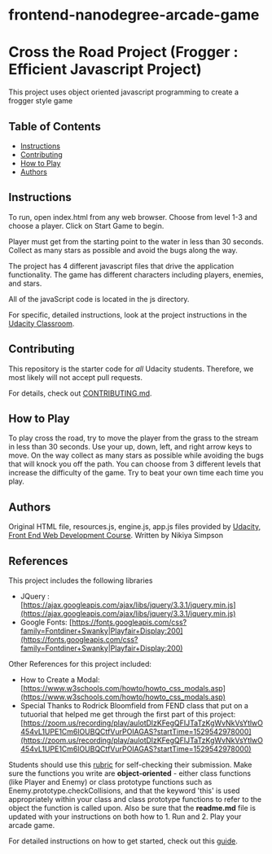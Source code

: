 frontend-nanodegree-arcade-game
===============================

# Cross the Road Project (Frogger : Efficient Javascript Project)

This project uses object oriented javascript programming to create a frogger style game

## Table of Contents

* [Instructions](#instructions)
* [Contributing](#contributing)
* [How to Play](#howtoplay)
* [Authors](#authors)

## Instructions

To run, open index.html from any web browser. Choose from level 1-3 and choose a player. Click on Start Game to begin.

Player must get from the starting point to the water in less than 30 seconds. Collect as many stars as possible and avoid the bugs along the way.

The project has 4 different javascript files that drive the application functionality. The game has different characters including players, enemies, and stars.

All of the javaScript code is located in the js directory.

For specific, detailed instructions, look at the project instructions in the [Udacity Classroom](https://classroom.udacity.com/me).

## Contributing

This repository is the starter code for _all_ Udacity students. Therefore, we most likely will not accept pull requests.

For details, check out [CONTRIBUTING.md](CONTRIBUTING.md).

## How to Play

To play cross the road, try to move the player from the grass to the stream in less than 30 seconds. Use your up, down, left, and right arrow keys to move. On the way collect as many stars as possible while avoiding the bugs that will knock you off the path. You can choose from 3 different levels that increase the difficulty of the game. Try to beat your own time each time you play.

## Authors

Original HTML file, resources.js, engine.js, app.js files provided by [Udacity, Front End Web Development Course](http://www.udacity.com). 
Written by Nikiya Simpson

## References

This project includes the following libraries

* JQuery : [https://ajax.googleapis.com/ajax/libs/jquery/3.3.1/jquery.min.js](https://ajax.googleapis.com/ajax/libs/jquery/3.3.1/jquery.min.js)
* Google Fonts: [https://fonts.googleapis.com/css?family=Fontdiner+Swanky|Playfair+Display:200](https://fonts.googleapis.com/css?family=Fontdiner+Swanky|Playfair+Display:200)

Other References for this project included:
* How to Create a Modal: [https://www.w3schools.com/howto/howto_css_modals.asp](https://www.w3schools.com/howto/howto_css_modals.asp)
* Special Thanks to Rodrick Bloomfield from FEND class that put on a tutuorial that helped me get through the first part of this project: [https://zoom.us/recording/play/aulotDlzKFegQFIJTaTzKgWvNkVsYtlwO454vL1UPE1Cm6lOUBQCtfVurPOIAGAS?startTime=1529542978000](https://zoom.us/recording/play/aulotDlzKFegQFIJTaTzKgWvNkVsYtlwO454vL1UPE1Cm6lOUBQCtfVurPOIAGAS?startTime=1529542978000)


Students should use this [rubric](https://review.udacity.com/#!/projects/2696458597/rubric) for self-checking their submission. Make sure the functions you write are **object-oriented** - either class functions (like Player and Enemy) or class prototype functions such as Enemy.prototype.checkCollisions, and that the keyword 'this' is used appropriately within your class and class prototype functions to refer to the object the function is called upon. Also be sure that the **readme.md** file is updated with your instructions on both how to 1. Run and 2. Play your arcade game.

For detailed instructions on how to get started, check out this [guide](https://docs.google.com/document/d/1v01aScPjSWCCWQLIpFqvg3-vXLH2e8_SZQKC8jNO0Dc/pub?embedded=true).
